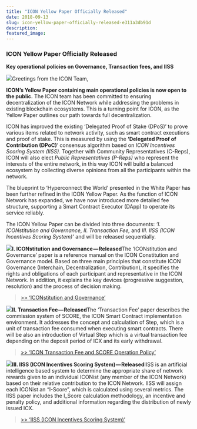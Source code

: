 ```yaml
---
title: "ICON Yellow Paper Officially Released"
date: 2018-09-13
slug: icon-yellow-paper-officially-released-e311a3db91d
description:
featured_image:
---
```


### ICON Yellow Paper Officially Released

**Key operational policies on Governance, Transaction fees, and IISS**

![](https://cdn-images-1.medium.com/max/800/0*J1onmzqBgxT8_LKQ)Greetings from the ICON Team,

**ICON’s Yellow Paper containing main operational policies is now open to the public.** The ICON team has been committed to ensuring decentralization of the ICON Network while addressing the problems in existing blockchain ecosystems. This is a turning point for ICON, as the Yellow Paper outlines our path towards full decentralization.

ICON has improved the existing ‘Delegated Proof of Stake (DPoS)’ to prove various items related to network activity, such as smart contract executions and proof of stake. This is measured by using the **‘Delegated Proof of Contribution (DPoC)**’ consensus algorithm based on *ICON Incentives Scoring System (IISS)*. Together with Community Representatives (C-Reps), ICON will also elect *Public Representatives (P-Reps)* who represent the interests of the entire network, in this way ICON will build a balanced ecosystem by collecting diverse opinions from all the participants within the network.

The blueprint to ‘Hyperconnect the World’ presented in the White Paper has been further refined in the ICON Yellow Paper. As the function of ICON Network has expanded, we have now introduced more detailed fee structure, supporting a Smart Contract Executor (DApp) to operate its service reliably.

The ICON Yellow Paper can be divided into three documents: *‘Ⅰ. ICONstitution and Governance, II. Transaction Fee,* and *III. IISS (ICON Incentives Scoring System)’* and will be released sequentially.

![](https://cdn-images-1.medium.com/max/800/0*U66m8-DNFOwxYBGr)**Ⅰ. ICONstitution and Governance — Released**The ‘ICONstitution and Governance’ paper is a reference manual on the ICON Constitution and Governance model. Based on three main principles that constitute ICON Governance (Interchain, Decentralization, Contribution), it specifies the rights and obligations of each participant and representative in the ICON Network. In addition, it explains the key devices (progressive suggestion, resolution) and the process of decision making.


> [>> ‘ICONstitution and Governance’](https://icon.foundation/resources/file/ICON_Yellowpaper_ICONstitution_and_Governance_EN_V1.0.pdf)

![](https://cdn-images-1.medium.com/max/800/0*ytervkh2RIKAmQAl)**Ⅱ. Transaction Fee — Released**The ‘Transaction Fee’ paper describes the commission system of SCORE, the ICON Smart Contract implementation environment. It addresses the concept and calculation of Step, which is a unit of transaction fee consumed when executing smart contracts. There will be also an introduction of Virtual Step which is a virtual transaction fee depending on the deposit period of ICX and its early withdrawal.


> [>> ‘ICON Transaction Fee and SCORE Operation Policy’](https://icon.foundation/resources/file/ICON_Yellowpaper_Transactionfee_EN_V1.0.pdf)

![](https://cdn-images-1.medium.com/max/800/0*7h7OGqlStS-z6xNT)**Ⅲ. IISS (ICON Incentives Scoring System) — Released**IISS is an artificial intelligence based system to determine the appropriate share of network rewards given to an individual ICONist (any member of the ICON Network) based on their relative contribution to the ICON Network. IISS will assign each ICONist an “I-Score”, which is calculated using several metrics. The IISS paper includes the I\_Score calculation methodology, an incentive and penalty policy, and additional information regarding the distribution of newly issued ICX.


> [>> ‘IISS (ICON Incentives Scoring System)’](http://bit.ly/IISS_EN)

